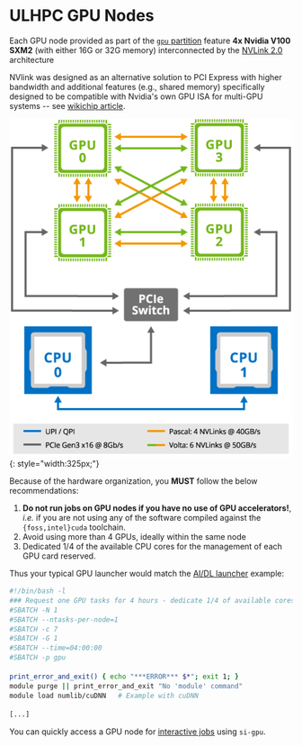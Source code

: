 # ULHPC GPU Nodes

Each GPU node provided as part of the [`gpu` partition](../slurm/partitions.md) feature **4x Nvidia V100 SXM2** (with either 16G or 32G memory) interconnected by the [NVLink 2.0](https://www.nvidia.com/en-us/data-center/nvlink/) architecture

NVlink was designed as an alternative solution to PCI Express with higher bandwidth and additional features (e.g., shared memory) specifically designed to be compatible with Nvidia's own GPU ISA for multi-GPU systems -- see [wikichip article](https://en.wikichip.org/wiki/nvidia/nvlink).

![](images/nvlink.png){: style="width:325px;"}

Because of the hardware organization, you **MUST** follow the below recommendations:

1. **Do not run jobs on GPU nodes if you have no use of GPU accelerators!**, _i.e._ if you are not using any of the software compiled against the `{foss,intel}cuda` toolchain.
2. Avoid using more than 4 GPUs, ideally within the same node
3. Dedicated 1/4 of the available CPU cores for the management of each GPU card reserved.

Thus your typical GPU launcher would match the [AI/DL launcher](../slurm/launchers.md#specialized-bigdatagpu-launchers) example:

```bash
#!/bin/bash -l
### Request one GPU tasks for 4 hours - dedicate 1/4 of available cores for its management
#SBATCH -N 1
#SBATCH --ntasks-per-node=1
#SBATCH -c 7
#SBATCH -G 1
#SBATCH --time=04:00:00
#SBATCH -p gpu

print_error_and_exit() { echo "***ERROR*** $*"; exit 1; }
module purge || print_error_and_exit "No 'module' command"
module load numlib/cuDNN   # Example with cuDNN

[...]
```






You can quickly access a GPU node for [interactive jobs](../jobs/interactive.md) using `si-gpu`.
